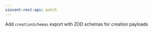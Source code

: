 ```yaml
---
vincent-rest-api: patch
---
```


Add `creationSchemas` export with ZOD schemas for creation payloads
